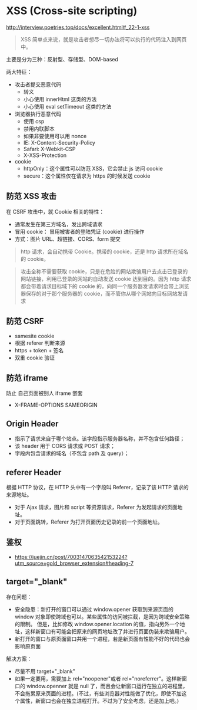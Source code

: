 # XSS (Cross-site scripting)

http://interview.poetries.top/docs/excellent.html#_22-1-xss

> XSS 简单点来说，就是攻击者想尽一切办法将可以执行的代码注入到网页中。

主要是分为三种：反射型、存储型、DOM-based

两大特征：

- 攻击者提交恶意代码
  - 转义
  - 小心使用 innerHtml 这类的方法
  - 小心使用 eval setTimeout 这类的方法
- 浏览器执行恶意代码
  - 使用 csp
  - 禁用内联脚本
  - 如果非要使用可以用 nonce
  - IE: X-Content-Security-Policy
  - Safari: X-Webkit-CSP
  - X-XSS-Protection
- cookie
  - httpOnly：这个属性可以防范 XSS，它会禁止 js 访问 cookie
  - secure：这个属性仅在请求为 https 的时候发送 cookie

## 防范 XSS 攻击

在 CSRF 攻击中，就 Cookie 相关的特性：

- 通常发生在第三方域名，发出跨域请求
- 冒用 cookie： 冒用被害者的登陆凭证 (cookie) 进行操作
- 方式：图片 URL、超链接、CORS、form 提交

> http 请求，会自动携带 Cookie。携带的 cookie，还是 http 请求所在域名的 cookie。

> 攻击全称不需要获取 cookie，只是在危险的网站欺骗用户去点击已登录的网站链接，利用已登录的网站的自动发送 cookie 达到目的。因为 http 请求都会带着请求目标域下的 cookie 的，向同一个服务器发请求时会带上浏览器保存的对于那个服务器的 cookie，而不管你从哪个网站向目标网站发请求

## 防范 CSRF

- samesite cookie
- 根据 referer 判断来源
- https + token + 签名
- 双重 cookie 验证

## 防范 iframe

防止 自己页面被别人 iframe 嵌套

- X-FRAME-OPTIONS SAMEORIGIN

## Origin Header

- 指示了请求来自于哪个站点。该字段指示服务器名称，并不包含任何路径；
- 该 header 用于 CORS 请求或 POST 请求；
- 字段内包含请求的域名（不包含 path 及 query）；

## referer Header

根据 HTTP 协议，在 HTTP 头中有一个字段叫 Referer，记录了该 HTTP 请求的来源地址。

- 对于 Ajax 请求，图片和 script 等资源请求，Referer 为发起请求的页面地址。
- 对于页面跳转，Referer 为打开页面历史记录的前一个页面地址。

## 鉴权

- https://juejin.cn/post/7003147063542153224?utm_source=gold_browser_extension#heading-7

## target="\_blank"

存在问题：

- 安全隐患：新打开的窗口可以通过 window.opener 获取到来源页面的 window 对象即使跨域也可以。某些属性的访问被拦截，是因为跨域安全策略的限制。 但是，比如修改 window.opener.location 的值，指向另外一个地址，这样新窗口有可能会把原来的网页地址改了并进行页面伪装来欺骗用户。
- 新打开的窗口与原页面窗口共用一个进程，若是新页面有性能不好的代码也会影响原页面

解决方案：

- 尽量不用 target="\_blank"
- 如果一定要用，需要加上 rel="noopener"或者 rel="noreferrer"。这样新窗口的 window.openner 就是 null 了，而且会让新窗口运行在独立的进程里，不会拖累原来页面的进程。(不过，有些浏览器对性能做了优化，即使不加这个属性，新窗口也会在独立进程打开。不过为了安全考虑，还是加上吧。)
